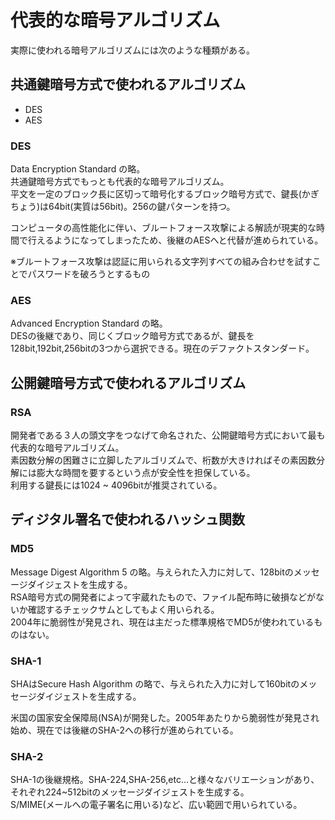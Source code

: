 #  代表的な暗号アルゴリズム

実際に使われる暗号アルゴリズムには次のような種類がある。

## 共通鍵暗号方式で使われるアルゴリズム

- DES
- AES

### DES
Data Encryption Standard の略。  
共通鍵暗号方式でもっとも代表的な暗号アルゴリズム。  
平文を一定のブロック長に区切って暗号化するブロック暗号方式で、鍵長(かぎちょう)は64bit(実質は56bit)。256の鍵パターンを持つ。  

コンピュータの高性能化に伴い、ブルートフォース攻撃による解読が現実的な時間で行えるようになってしまったため、後継のAESへと代替が進められている。  

※ブルートフォース攻撃は認証に用いられる文字列すべての組み合わせを試すことでパスワードを破ろうとするもの


### AES
Advanced Encryption Standard の略。  
DESの後継であり、同じくブロック暗号方式であるが、鍵長を128bit,192bit,256bitの3つから選択できる。現在のデファクトスタンダード。


## 公開鍵暗号方式で使われるアルゴリズム

### RSA 
開発者である３人の頭文字をつなげて命名された、公開鍵暗号方式において最も代表的な暗号アルゴリズム。  
素因数分解の困難さに立脚したアルゴリズムで、桁数が大きければその素因数分解には膨大な時間を要するという点が安全性を担保している。  
利用する鍵長には1024 ~ 4096bitが推奨されている。 


## ディジタル署名で使われるハッシュ関数

### MD5
Message Digest Algorithm 5 の略。与えられた入力に対して、128bitのメッセージダイジェストを生成する。  
RSA暗号方式の開発者によって宇蔵れたもので、ファイル配布時に破損などがないか確認するチェックサムとしてもよく用いられる。  
2004年に脆弱性が発見され、現在は主だった標準規格でMD5が使われているものはない。  

### SHA-1
SHAはSecure Hash Algorithm の略で、与えられた入力に対して160bitのメッセージダイジェストを生成する。  

米国の国家安全保障局(NSA)が開発した。2005年あたりから脆弱性が発見され始め、現在では後継のSHA-2への移行が進められている。  

### SHA-2

SHA-1の後継規格。SHA-224,SHA-256,etc...と様々なバリエーションがあり、それぞれ224~512bitのメッセージダイジェストを生成する。  
S/MIME(メールへの電子署名に用いる)など、広い範囲で用いられている。  

